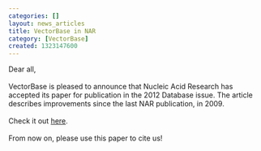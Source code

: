 ```yaml
---
categories: []
layout: news_articles
title: VectorBase in NAR
category: [VectorBase]
created: 1323147600
---
```

Dear all, <br><br>VectorBase is pleased to announce that Nucleic Acid Research has accepted its paper for publication in the 2012 Database issue. The article describes improvements since the last NAR publication, in 2009.<br><br>Check it out <a href="http://nar.oxfordjournals.org/content/early/2011/11/30/nar.gkr1089.abstract?sid=863a4d78-1f95-46dc-b1b4-57475453ee9f"> here</a>.<br><br>From now on, please use this paper to cite us!
